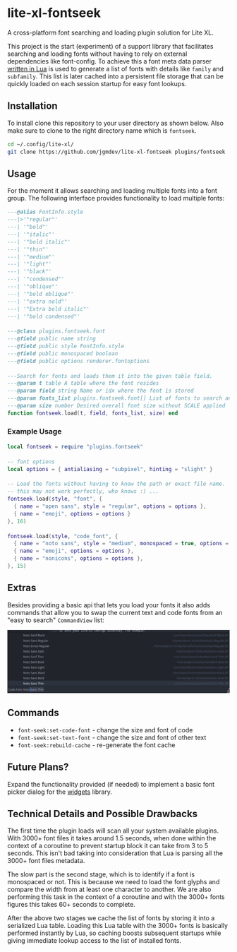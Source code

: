 # lite-xl-fontseek

A cross-platform font searching and loading plugin solution for Lite XL.

This project is the start (experiment) of a support library that facilitates
searching and loading fonts without having to rely on external dependencies like
font-config. To achieve this a font meta data parser [written in Lua] is used to
generate a list of fonts with details like `family` and `subfamily`. This list
is later cached into a persistent file storage that can be quickly loaded on
each session startup for easy font lookups.

[written in Lua]: https://gist.github.com/zr-tex8r/1969061a025fa4fc5486c9c28460f48e

## Installation

To install clone this repository to your user directory as shown below. Also
make sure to clone to the right directory name which is `fontseek`.

```sh
cd ~/.config/lite-xl/
git clone https://github.com/jgmdev/lite-xl-fontseek plugins/fontseek
```

## Usage

For the moment it allows searching and loading multiple fonts into a font group.
The following interface provides functionality to load multiple fonts:

```lua
---@alias FontInfo.style
---|>'"regular"'
---| '"bold"'
---| '"italic"'
---| '"bold italic"'
---| '"thin"'
---| '"medium"'
---| '"light"'
---| '"black"'
---| '"condensed"'
---| '"oblique"'
---| '"bold oblique"'
---| '"extra nold"'
---| '"Extra bold italic"'
---| '"bold condensed"'

---@class plugins.fontseek.font
---@field public name string
---@field public style FontInfo.style
---@field public monospaced boolean
---@field public options renderer.fontoptions

---Search for fonts and loads them it into the given table field.
---@param t table A table where the font resides
---@param field string Name or idx where the font is stored
---@param fonts_list plugins.fontseek.font[] List of fonts to search and load
---@param size number Desired overall font size without SCALE applied
function fontseek.load(t, field, fonts_list, size) end
```

### Example Usage

```lua
local fontseek = require "plugins.fontseek"

-- font options
local options = { antialiasing = "subpixel", hinting = "slight" }

-- Load the fonts without having to know the path or exact file name.
-- this may not work perfectly, who knows :) ...
fontseek.load(style, "font", {
  { name = "open sans", style = "regular", options = options },
  { name = "emoji", options = options }
}, 16)

fontseek.load(style, "code_font", {
  { name = "noto sans", style = "medium", monospaced = true, options = options },
  { name = "emoji", options = options },
  { name = "nonicons", options = options },
}, 15)
```

## Extras

Besides providing a basic api that lets you load your fonts it also adds
commands that allow you to swap the current text and code fonts from an
"easy to search" `CommandView` list:

![Code Font](screenshots/codefont.png)

## Commands

* `font-seek:set-code-font` - change the size and font of code
* `font-seek:set-text-font` - change the size and font of other text
* `font-seek:rebuild-cache` - re-generate the font cache

## Future Plans?

Expand the functionality provided (if needed) to implement a basic font picker
dialog for the [widgets](https://github.com/lite-xl/lite-xl-widgets) library.

## Technical Details and Possible Drawbacks

The first time the plugin loads will scan all your system available plugins.
With 3000+ font files it takes around 1.5 seconds, when done within the context
of a coroutine to prevent startup block it can take from 3 to 5 seconds. This
isn't bad taking into consideration that Lua is parsing all the 3000+ font
files metadata.

The slow part is the second stage, which is to identify if a font is monospaced
or not. This is because we need to load the font glyphs and compare the width
from at least one character to another. We are also performing this task in the
context of a coroutine and with the 3000+ fonts figures this takes 60+ seconds
to complete.

After the above two stages we cache the list of fonts by storing it into a
serialized Lua table. Loading this Lua table with the 3000+ fonts is basically
performed instantly by Lua, so caching boosts subsequent startups while giving
immediate lookup access to the list of installed fonts.
